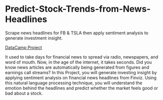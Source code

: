 # Predict-Stock-Trends-from-News-Headlines
Scrape news headlines for FB &amp; TSLA then apply sentiment analysis to generate investment insight.

[DataCamp Project](https://www.datacamp.com/projects/611)

It used to take days for financial news to spread via radio, newspapers, and word of mouth. Now, in the age of the internet, it takes seconds. Did you know news articles are automatically being generated from figures and earnings call streams? In this Project, you will generate investing insight by applying sentiment analysis on financial news headlines from Finviz. Using this natural language processing technique, you will understand the emotion behind the headlines and predict whether the market feels good or bad about a stock.
